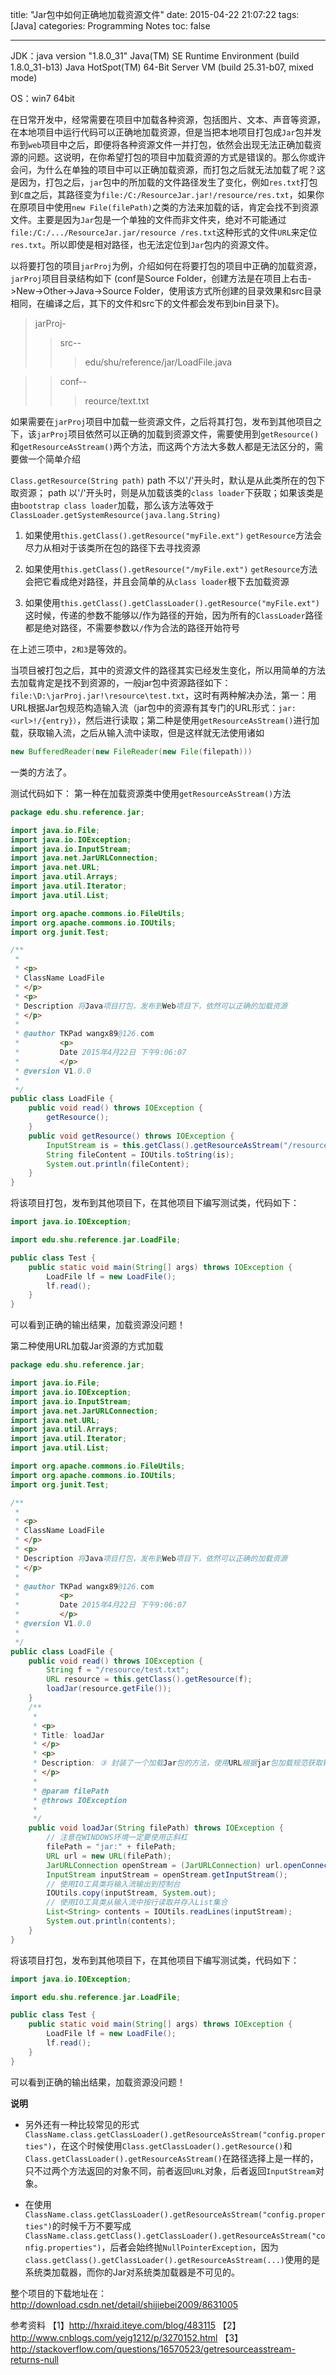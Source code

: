 title: "Jar包中如何正确地加载资源文件"
date: 2015-04-22 21:07:22
tags: [Java]
categories: Programming Notes
toc: false

---

JDK：java version "1.8.0_31"
Java(TM) SE Runtime Environment (build 1.8.0_31-b13)
Java HotSpot(TM) 64-Bit Server VM (build 25.31-b07, mixed mode)

OS：win7 64bit

在日常开发中，经常需要在项目中加载各种资源，包括图片、文本、声音等资源，在本地项目中运行代码可以正确地加载资源，但是当把本地项目打包成`Jar`包并发布到`web`项目中之后，即便将各种资源文件一并打包，依然会出现无法正确加载资源的问题。这说明，在你希望打包的项目中加载资源的方式是错误的。那么你或许会问，为什么在单独的项目中可以正确加载资源，而打包之后就无法加载了呢？这是因为，打包之后，`jar`包中的所加载的文件路径发生了变化，例如`res.txt`打包到`C盘`之后，其路径变为`file:/C:/ResourceJar.jar!/resource/res.txt`，如果你在原项目中使用`new File(filePath)`之类的方法来加载的话，肯定会找不到资源文件。主要是因为`Jar`包是一个单独的文件而非文件夹，绝对不可能通过`file:/C:/.../ResourceJar.jar/resource /res.txt`这种形式的文件`URL`来定位`res.txt`。所以即使是相对路径，也无法定位到`Jar`包内的资源文件。

以将要打包的项目`jarProj`为例，介绍如何在将要打包的项目中正确的加载资源，`jarProj`项目目录结构如下
 (conf是Source Folder，创建方法是在项目上右击->New->Other->Java->Source Folder，使用该方式所创建的目录效果和src目录相同，在编译之后，其下的文件和src下的文件都会发布到bin目录下)。
>jarProj-
>> src--
>>> edu/shu/reference/jar/LoadFile.java

>> conf--
>>> reource/text.txt

如果需要在`jarProj`项目中加载一些资源文件，之后将其打包，发布到其他项目之下，该`jarProj`项目依然可以正确的加载到资源文件，需要使用到`getResource()`和`getResourceAsStream()`两个方法，而这两个方法大多数人都是无法区分的，需要做一个简单介绍

`Class.getResource(String path)`
path 不以'/'开头时，默认是从此类所在的包下取资源；
path 以'/'开头时，则是从加载该类的`class loader`下获取；如果该类是由`bootstrap class loader`加载，那么该方法等效于`ClassLoader.getSystemResource(java.lang.String)`

1. 如果使用`this.getClass().getResource("myFile.ext")`
`getResource`方法会尽力从相对于该类所在包的路径下去寻找资源

2. 如果使用`this.getClass().getResource("/myFile.ext")`
`getResource`方法会把它看成绝对路径，并且会简单的从`class loader`根下去加载资源

3. 如果使用`this.getClass().getClassLoader().getResource("myFile.ext")`
这时候，传递的参数不能够以/作为路径的开始，因为所有的`ClassLoader`路径都是绝对路径，不需要参数以`/`作为合法的路径开始符号

在上述三项中，`2和3`是等效的。

当项目被打包之后，其中的资源文件的路径其实已经发生变化，所以用简单的方法去加载肯定是找不到资源的，一般jar包中资源路径如下：`file:\D:\jarProj.jar!\resource\test.txt`，这时有两种解决办法，第一：用URL根据Jar包规范构造输入流（jar包中的资源有其专门的URL形式：`jar:<url>!/{entry}）`，然后进行读取；第二种是使用`getResourceAsStream()`进行加载，获取输入流，之后从输入流中读取，但是这样就无法使用诸如
```java
new BufferedReader(new FileReader(new File(filepath)))
```
一类的方法了。

测试代码如下：
第一种在加载资源类中使用`getResourceAsStream()`方法

```java
package edu.shu.reference.jar;

import java.io.File;
import java.io.IOException;
import java.io.InputStream;
import java.net.JarURLConnection;
import java.net.URL;
import java.util.Arrays;
import java.util.Iterator;
import java.util.List;

import org.apache.commons.io.FileUtils;
import org.apache.commons.io.IOUtils;
import org.junit.Test;

/**
 * 
 * <p>
 * ClassName LoadFile
 * </p>
 * <p>
 * Description 将Java项目打包，发布到Web项目下，依然可以正确的加载资源
 * </p>
 * 
 * @author TKPad wangx89@126.com
 *         <p>
 *         Date 2015年4月22日 下午9:06:07
 *         </p>
 * @version V1.0.0
 *
 */
public class LoadFile {
    public void read() throws IOException {
        getResource();
    }
    public void getResource() throws IOException {
        InputStream is = this.getClass().getResourceAsStream("/resource/test.txt");
        String fileContent = IOUtils.toString(is);
        System.out.println(fileContent);
    }
}
```
将该项目打包，发布到其他项目下，在其他项目下编写测试类，代码如下：
```java
import java.io.IOException;

import edu.shu.reference.jar.LoadFile;

public class Test {
    public static void main(String[] args) throws IOException {
        LoadFile lf = new LoadFile();
        lf.read();
    }
}

```
可以看到正确的输出结果，加载资源没问题！

第二种使用URL加载Jar资源的方式加载
```java
package edu.shu.reference.jar;

import java.io.File;
import java.io.IOException;
import java.io.InputStream;
import java.net.JarURLConnection;
import java.net.URL;
import java.util.Arrays;
import java.util.Iterator;
import java.util.List;

import org.apache.commons.io.FileUtils;
import org.apache.commons.io.IOUtils;
import org.junit.Test;

/**
 * 
 * <p>
 * ClassName LoadFile
 * </p>
 * <p>
 * Description 将Java项目打包，发布到Web项目下，依然可以正确的加载资源
 * </p>
 * 
 * @author TKPad wangx89@126.com
 *         <p>
 *         Date 2015年4月22日 下午9:06:07
 *         </p>
 * @version V1.0.0
 *
 */
public class LoadFile {
    public void read() throws IOException {
        String f = "/resource/test.txt";
        URL resource = this.getClass().getResource(f);
        loadJar(resource.getFile());
    }
    /**
     * 
     * <p>
     * Title: loadJar
     * </p>
     * <p>
     * Description: ③ 封装了一个加载Jar包的方法，使用URL根据jar包加载规范获取输入流，并据此输入流做进一步的操作
     * </p>
     * 
     * @param filePath
     * @throws IOException
     *
     */
    public void loadJar(String filePath) throws IOException {
        // 注意在WINDOWS环境一定要使用正斜杠
        filePath = "jar:" + filePath;
        URL url = new URL(filePath);
        JarURLConnection openStream = (JarURLConnection) url.openConnection();
        InputStream inputStream = openStream.getInputStream();
        // 使用IO工具类将输入流输出到控制台
        IOUtils.copy(inputStream, System.out);
        // 使用IO工具类从输入流中按行读取并存入List集合
        List<String> contents = IOUtils.readLines(inputStream);
        System.out.println(contents);
    }
}

```
将该项目打包，发布到其他项目下，在其他项目下编写测试类，代码如下：
```java
import java.io.IOException;

import edu.shu.reference.jar.LoadFile;

public class Test {
    public static void main(String[] args) throws IOException {
        LoadFile lf = new LoadFile();
        lf.read();
    }
}

```
可以看到正确的输出结果，加载资源没问题！

**说明**
- 另外还有一种比较常见的形式`ClassName.class.getClassLoader().getResourceAsStream("config.properties")`，在这个时候使用`Class.getClassLoader().getResource()`和`Class.getClassLoader().getResourceAsStream()`在路径选择上是一样的，只不过两个方法返回的对象不同，前者返回`URL`对象，后者返回`InputStream`对象。

- 在使用`ClassName.class.getClassLoader().getResourceAsStream("config.properties")`的时候千万不要写成`ClassName.class.getClass().getClassLoader().getResourceAsStream("config.properties")`，后者会始终抛`NullPointerException`，因为`class.getClass().getClassLoader().getResourceAsStream(...)`使用的是系统类加载器，而你的Jar对系统类加载器是不可见的。


整个项目的下载地址在：http://download.csdn.net/detail/shijiebei2009/8631005


参考资料
【1】http://hxraid.iteye.com/blog/483115
【2】http://www.cnblogs.com/yejg1212/p/3270152.html
【3】http://stackoverflow.com/questions/16570523/getresourceasstream-returns-null
